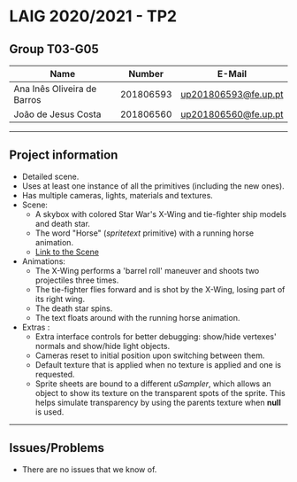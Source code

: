 # LAIG 2020/2021 - TP2

## Group T03-G05

| Name                        | Number    | E-Mail               |
| --------------------------- | --------- | -------------------- |
| Ana Inês Oliveira de Barros | 201806593 | up201806593@fe.up.pt |
| João de Jesus Costa         | 201806560 | up201806560@fe.up.pt |

---

## Project information

- Detailed scene.
- Uses at least one instance of all the primitives (including the new ones).
- Has multiple cameras, lights, materials and textures.
- Scene:
  - A skybox with colored Star War's X-Wing and tie-fighter ship models and
    death star.
  - The word "Horse" (_spritetext_ primitive) with a running horse animation.
  - [Link to the Scene](./scenes/LAIG_TP1_XML_T3_G05_v01.xml)
- Animations:
  - The X-Wing performs a 'barrel roll' maneuver and shoots two projectiles
    three times.
  - The tie-fighter flies forward and is shot by the X-Wing, losing part of its
    right wing.
  - The death star spins.
  - The text floats around with the running horse animation.
- Extras :
  - Extra interface controls for better debugging: show/hide vertexes' normals
    and show/hide light objects.
  - Cameras reset to initial position upon switching between them.
  - Default texture that is applied when no texture is applied and one is requested.
  - Sprite sheets are bound to a different _uSampler_, which allows an object
    to show its texture on the transparent spots of the sprite. This helps simulate
    transparency by using the parents texture when **null** is used.

---

## Issues/Problems

- There are no issues that we know of.
